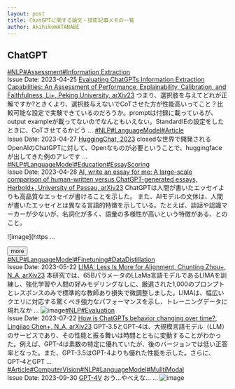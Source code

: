 ```yaml
---
layout: post
title: ChatGPTに関する論文・技術記事メモの一覧
author: AkihikoWATANABE
---
```

## ChatGPT
<div class="visible-content">
<a class="button" href="articles/NLP.html">#NLP</a><a class="button" href="articles/Assessment.html">#Assessment</a><a class="button" href="articles/Information Extraction.html">#Information Extraction</a><br><span class="issue_date">Issue Date: 2023-04-25</span>
<a href="https://github.com/AkihikoWatanabe/paper_notes/issues/534">Evaluating ChatGPTs Information Extraction Capabilities: An Assessment of Performance, Explainability, Calibration, and Faithfulness, Li+, Peking University, arXiv23</a>
<span class="snippet">つまり、選択肢を与えてどれが正解ですか?ときくより、選択肢与えないでCoTさせた方が性能高いってこと？比較可能な設定で実験できているのだろうか。promptは付録に載っているが、output exampleが載ってないのでなんともいえない。StandardIEの設定をしたときに、CoTさせてるかどう ...</span>
<a class="button" href="articles/NLP.html">#NLP</a><a class="button" href="articles/LanguageModel.html">#LanguageModel</a><a class="button" href="articles/Article.html">#Article</a><br><span class="issue_date">Issue Date: 2023-04-27</span>
<a href="https://github.com/AkihikoWatanabe/paper_notes/issues/562">HuggingChat, 2023</a>
<span class="snippet">closedな世界で開発されるOpenAIのChatGPTに対して、Openなものが必要ということで、huggingfaceが出してきた例のアレです ...</span>
<a class="button" href="articles/NLP.html">#NLP</a><a class="button" href="articles/LanguageModel.html">#LanguageModel</a><a class="button" href="articles/Education.html">#Education</a><a class="button" href="articles/EssayScoring.html">#EssayScoring</a><br><span class="issue_date">Issue Date: 2023-04-28</span>
<a href="https://github.com/AkihikoWatanabe/paper_notes/issues/571">AI, write an essay for me: A large-scale comparison of human-written versus ChatGPT-generated essays, Herbold+, University of Passau, arXiv23</a>
<span class="snippet">ChatGPTは人間が書いたエッセイよりも高品質なエッセイが書けることを示した。また、AIモデルの文体は、人間が書いたエッセイとは異なる言語的特徴を示している。たとえば、談話や認識マーカーが少ないが、名詞化が多く、語彙の多様性が高いという特徴がある、とのこと。![image](https ...</span>
</div>
<button onclick="showMore(0)">more</button>

<div class="hidden-content">
<a class="button" href="articles/NLP.html">#NLP</a><a class="button" href="articles/LanguageModel.html">#LanguageModel</a><a class="button" href="articles/Finetuning.html">#Finetuning</a><a class="button" href="articles/DataDistillation.html">#DataDistillation</a><br><span class="issue_date">Issue Date: 2023-05-22</span>
<a href="https://github.com/AkihikoWatanabe/paper_notes/issues/700">LIMA: Less Is More for Alignment, Chunting Zhou+, N_A, arXiv23</a>
<span class="snippet">本研究では、65BパラメータのLLaMa言語モデルであるLIMAを訓練し、強化学習や人間の好みモデリングなしに、厳選された1,000のプロンプトとレスポンスのみで標準的な教師あり損失で微調整しました。LIMAは、幅広いクエリに対応する驚くべき強力なパフォーマンスを示し、トレーニングデータに現れなか ...</span>
<img src="https://github.com/AkihikoWatanabe/paper_notes/assets/12249301/db025381-0bf0-47a3-bd18-5d88bff666df" alt="image"><a class="button" href="articles/NLP.html">#NLP</a><a class="button" href="articles/Evaluation.html">#Evaluation</a><br><span class="issue_date">Issue Date: 2023-07-22</span>
<a href="https://github.com/AkihikoWatanabe/paper_notes/issues/887">How is ChatGPTs behavior changing over time?, Lingjiao Chen+, N_A, arXiv23</a>
<span class="snippet">GPT-3.5とGPT-4は、大規模言語モデル（LLM）のサービスであり、その性能と振る舞いは時間とともに変動することがわかった。例えば、GPT-4は素数の特定に優れていたが、後のバージョンでは低い正答率となった。また、GPT-3.5はGPT-4よりも優れた性能を示した。さらに、GPT-4とGPT ...</span>
<a class="button" href="articles/Article.html">#Article</a><a class="button" href="articles/ComputerVision.html">#ComputerVision</a><a class="button" href="articles/NLP.html">#NLP</a><a class="button" href="articles/LanguageModel.html">#LanguageModel</a><a class="button" href="articles/MulltiModal.html">#MulltiModal</a><br><span class="issue_date">Issue Date: 2023-09-30</span>
<a href="https://github.com/AkihikoWatanabe/paper_notes/issues/1052">GPT-4V</a>
<span class="snippet">おう…やべえな… ...</span>
<img src="https://github.com/AkihikoWatanabe/paper_notes/assets/12249301/3ee7dc96-af6f-47f9-98c0-c6be5d9384f1" alt="image"><button onclick="hideContent(0)" style="display: none;">hide</button>
</div>
